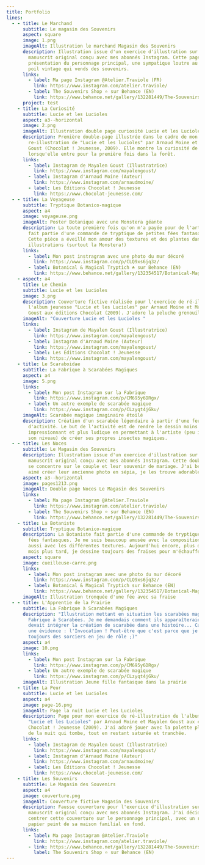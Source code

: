 ```yaml
---
title: Portfolio
lines:
  - - title: Le Marchand
      subtitle: Le magasin des Souvenirs
      aspect: square
      image: 1.png
      imageAlt: Illustration le marchand Magasin des Souvenirs
      description: Illustration issue d'un exercice d'illustration sur la base d'un
        manuscrit original conçu avec mes abonnés Instagram. Cette page sert de
        présentation du personnage principal, une sympatique loutre au style un
        poil vintage qui vends des souvenirs.
      links:
        - label: Ma page Instagram @Atelier.Traviole (FR)
          link: https://www.instagram.com/atelier.traviole/
        - label: The Souvenirs Shop ⭐ sur Behance (EN)
          link: https://www.behance.net/gallery/132281449/The-Souvenirs-Shop-A-dummy-picture-book
      project: test
    - title: La Curiosité
      subtitle: Lucie et les Lucioles
      aspect: a3--horizontal
      image: 2.png
      imageAlt: Illustration double page curiosité Lucie et les Lucioles
      description: Première double-page illustrée dans le cadre de mon exercice de
        re-illustration de "Lucie et les lucioles" par Arnaud Moine et Mayalen
        Goust (Chocolat ! Jeunesse, 2009). Elle montre la curiosité de Lucie
        lorsqu'elle entre pour la première fois dans la forêt.
      links:
        - label: Instagram de Mayalen Goust (Illustratrice)
          link: https://www.instagram.com/mayalengoust/
        - label: Instagram d'Arnaud Moine (Auteur)
          link: https://www.instagram.com/arnaudmoine/
        - label: Les Éditions Chocolat ! Jeunesse
          link: https://www.chocolat-jeunesse.com/
  - - title: La Voyageuse
      subtitle: Tryptique Botanico-magique
      aspect: a4
      image: voyageuse.png
      imageAlt: Poster Botanique avec une Monstera géante
      description: La toute première fois qu'on m'a payée pour de l'art ! La Voyageuse
        fait partie d'une commande de tryptique de petites fées fantasques.
        Cette pièce a éveillé mon amour des textures et des plantes dans mes
        illustrations (surtout la Monstera!)
      links:
        - label: Mon post instragram avec une photo du mur décoré
          link: https://www.instagram.com/p/CLQ9xs6jq3z/
        - label: Botanical & Magical Tryptich ☘️ sur Behance (EN)
          link: https://www.behance.net/gallery/132354517/Botanical-Magical-Tryptich-
    - aspect: a4
      title: Le Chemin
      subtitle: Lucie et les Lucioles
      image: 3.png
      description: Couverture fictive réalisée pour l'exercice de ré-illustration de
        l'album jeunesse "Lucie et les Lucioles" par Arnaud Moine et Mayalen
        Goust aux éditions Chocolat (2009). J'adore la peluche grenouille :)
      imageAlt: "Couverture Lucie et les Lucioles "
      links:
        - label: Instagram de Mayalen Goust (Illustratrice)
          link: https://www.instagram.com/mayalengoust/
        - label: Instagram d'Arnaud Moine (Auteur)
          link: https://www.instagram.com/mayalengoust/
        - label: Les Éditions Chocolat ! Jeunesse
          link: https://www.instagram.com/mayalengoust/
    - title: Le Scaraboidae
      subtitle: La Fabrique à Scarabées Magiques
      aspect: a4
      image: 5.png
      links:
        - label: Mon post Instagram sur la Fabrique
          link: https://www.instagram.com/p/CM695y6DRgx/
        - label: Un autre exemple de scarabée magique
          link: https://www.instagram.com/p/CLzyqt4jGku/
      imageAlt: Scarabée magique imaginaire étoilé
      description: Création d'un scarabée légendaire à partir d'une feuille
        d'activité. Le but de l'activité est de rendre le dessin moins
        impressionnant et plus ludique en permettant à l'artiste (peu importe
        son niveau) de créer ses propres insectes magiques.
  - - title: Les Noces
      subtitle: Le Magasin des Souvenirs
      description: Illustration issue d'un exercice d'illustration sur la base d'un
        manuscrit original conçu avec mes abonnés Instagram. Cette double page
        se concentre sur le couple et leur souvenir de mariage. J'ai beaucoup
        aimé créer leur ancienne photo en sépia, je les trouve adorable.
      aspect: a3--horizontal
      image: pages1213.png
      imageAlt: Double page Noces Le Magasin des Souvenirs
      links:
        - label: Ma page Instagram @Atelier.Traviole
          link: https://www.instagram.com/atelier.traviole/
        - label: The Souvenirs Shop ⭐ sur Behance (EN)
          link: https://www.behance.net/gallery/132281449/The-Souvenirs-Shop-A-dummy-picture-book
    - title: La Botaniste
      subtitle: Tryptique Botanico-magique
      description: La Botaniste fait partie d'une commande de tryptique de petites
        fées fantasques. Je me suis beaucoup amusée avec la composition mais
        aussi avec les différentes textures. Aujourd'hui encore, plus de dix
        mois plus tard, je dessine toujours des fraises pour m'échauffer !
      aspect: square
      image: cueilleuse-carre.png
      links:
        - label: Mon post instagram avec une photo du mur décoré
          link: https://www.instagram.com/p/CLQ9xs6jq3z/
        - label: Botanical & Magical Tryptich sur Behance (EN)
          link: https://www.behance.net/gallery/132354517/Botanical-Magical-Tryptich
      imageAlt: Illustration tronquée d'une fée avec sa fraise
  - - title: L'Apprentie de la Prairie
      subtitle: La Fabrique à Scarabées Magiques
      description: "Illustration mettant en situation les scarabées magiques de la
        Fabrique à Scarabées. Je me demandais comment ils apparaîteraient si on
        devait intégrer la création de scarabée dans une histoire... Ca a été
        une évidence : l'Invocation ! Peut-être que c'est parce que je joue
        toujours des sorciers en jeu de rôle ;)"
      aspect: a4
      image: 10.png
      links:
        - label: Mon post Instagram sur la Fabrique
          link: https://www.instagram.com/p/CM695y6DRgx/
        - label: Un autre exemple de scarabée magique
          link: https://www.instagram.com/p/CLzyqt4jGku/
      imageAlt: Illustration Jeune fille fantasque dans la prairie
    - title: La Peur
      subtitle: Lucie et les Lucioles
      aspect: a4
      image: page-16.png
      imageAlt: Page la nuit Lucie et les Lucioles
      description: Page pour mon exercice de ré-illustration de l'album jeunesse
        "Lucie et les Lucioles" par Arnaud Moine et Mayalen Goust aux éditions
        Chocolat ! Jeunesse (2009). J'ai adoré jouer avec la palette plus sombre
        de la nuit qui tombe, tout en restant saturée et tranchée.
      links:
        - label: Instagram de Mayalen Goust (Illustratrice)
          link: https://www.instagram.com/mayalengoust/
        - label: Instagram d'Arnaud Moine (Auteur)
          link: https://www.instagram.com/arnaudmoine/
        - label: Les Éditions Chocolat ! Jeunesse
          link: https://www.chocolat-jeunesse.com/
    - title: Les Souvenirs
      subtitle: Le Magasin des Souvenirs
      aspect: a4
      image: couverture.png
      imageAlt: Couverture fictive Magasin des Souvenirs
      description: Fausse couverture pour l'exercice d'illustration sur la base d'un
        manuscrit original conçu avec mes abonnés Instagram. J'ai décidé de
        centrer cette couverture sur le personnage principal, avec un rappel du
        papier peint de sa maison familial en fond.
      links:
        - label: Ma page Instagram @Atelier.Traviole
          link: https://www.instagram.com/atelier.traviole/
        - link: https://www.behance.net/gallery/132281449/The-Souvenirs-Shop-A-dummy-picture-book
          label: The Souvenirs Shop ⭐ sur Behance (EN)
---
```

